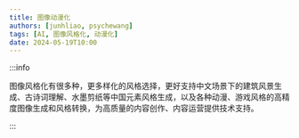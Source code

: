 ```yaml
---
title: 图像动漫化
authors: [junhliao, psychewang]
tags: [AI, 图像风格化, 动漫化]
date: 2024-05-19T10:00
---
```


:::info

图像风格化有很多种，更多样化的风格选择，更好支持中文场景下的建筑风景生成、古诗词理解、水墨剪纸等中国元素风格生成，以及各种动漫、游戏风格的高精度图像生成和风格转换，为高质量的内容创作、内容运营提供技术支持。

:::

<!-- truncate -->
